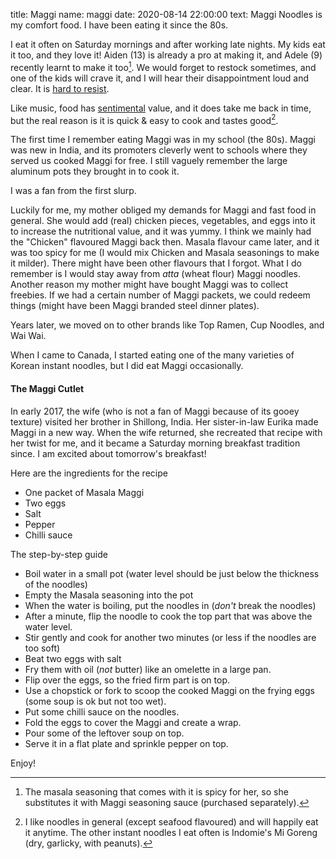 title: Maggi
name: maggi
date: 2020-08-14 22:00:00
text:
Maggi Noodles is my comfort food. I have been eating it since the 80s.

I eat it often on Saturday mornings and after working late nights. My kids eat it too, and they love it! Aiden (13) is already a pro at making it, and Adele (9) recently learnt to make it too[^nomasala]. We would forget to restock sometimes, and one of the kids will crave it, and I will hear their disappointment loud and clear. It is [hard to resist][2].

Like music, food has [sentimental][1] value, and it does take me back in time, but the real reason is it is quick & easy to cook and tastes good[^instantnoodles].

The first time I remember eating Maggi was in my school (the 80s). Maggi was new in India, and its promoters cleverly went to schools where they served us cooked Maggi for free. I still vaguely remember the large aluminum pots they brought in to cook it.

I was a fan from the first slurp.

Luckily for me, my mother obliged my demands for Maggi and fast food in general. She would add (real) chicken pieces, vegetables, and eggs into it to increase the nutritional value, and it was yummy. I think we mainly had the "Chicken" flavoured Maggi back then. Masala flavour came later, and it was too spicy for me (I would mix Chicken and Masala seasonings to make it milder). There might have been other flavours that I forgot. What I do remember is I would stay away from _atta_ (wheat flour) Maggi noodles. Another reason my mother might have bought Maggi was to collect freebies. If we had a certain number of Maggi packets, we could redeem things (might have been Maggi branded steel dinner plates).

Years later, we moved on to other brands like Top Ramen, Cup Noodles, and Wai Wai. 

When I came to Canada, I started eating one of the many varieties of Korean instant noodles, but I did eat Maggi occasionally.

#### The Maggi Cutlet

In early 2017, the wife (who is not a fan of Maggi because of its gooey texture) visited her brother in Shillong, India. Her sister-in-law Eurika made Maggi in a new way. When the wife returned, she recreated that recipe with her twist for me, and it became a Saturday morning breakfast tradition since. I am excited about tomorrow's breakfast!

Here are the ingredients for the recipe

- One packet of Masala Maggi
- Two eggs
- Salt
- Pepper
- Chilli sauce

The step-by-step guide

- Boil water in a small pot (water level should be just below the thickness of the noodles)
- Empty the Masala seasoning into the pot
- When the water is boiling, put the noodles in (_don't_ break the noodles)
- After a minute, flip the noodle to cook the top part that was above the water level. 
- Stir gently and cook for another two minutes (or less if the noodles are too soft)
- Beat two eggs with salt
- Fry them with oil (_not_ butter) like an omelette in a large pan.
- Flip over the eggs, so the fried firm part is on top.
- Use a chopstick or fork to scoop the cooked Maggi on the frying eggs (some soup is ok but not too wet).
- Put some chilli sauce on the noodles.
- Fold the eggs to cover the Maggi and create a wrap.
- Pour some of the leftover soup on top.
- Serve it in a flat plate and sprinkle pepper on top.

Enjoy!

[1]: https://om.co/2020/07/24/best-instant-noodles-are-not-on-this-list/

[2]: https://richardhsu.net/2014/10/02/i-gave-in-and-had-it/

[^instantnoodles]: I like noodles in general (except seafood flavoured) and will happily eat it anytime. The other instant noodles I eat often is Indomie's Mi Goreng (dry, garlicky, with peanuts).

[^nomasala]: The masala seasoning that comes with it is spicy for her, so she substitutes it with Maggi seasoning sauce (purchased separately).
